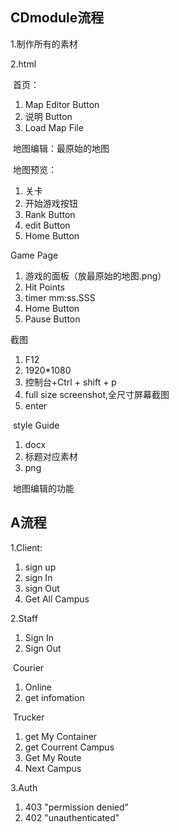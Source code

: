 ## CDmodule流程

1.制作所有的素材

2.html

​	首页：

1. Map Editor Button
2. 说明 Button
3. Load Map File

​	地图编辑：最原始的地图

​	地图预览：

1. 关卡
2. 开始游戏按钮
3. Rank Button
4. edit Button
5. Home Button

Game Page

1. 游戏的面板（放最原始的地图.png）
2. Hit Points
3. timer mm:ss.SSS
4. Home Button
5. Pause Button

截图

1. F12
2. 1920*1080
3. 控制台+Ctrl + shift + p
4. full size screenshot,全尺寸屏幕截图
5. enter

​	style Guide

1. docx
2. 标题对应素材
3. png

​	地图编辑的功能

## A流程

1.Client:

1. sign up
2. sign In
3. sign Out
4. Get All Campus

2.Staff

1. Sign In
2. Sign Out

​	Courier

1. Online
1. get infomation

​	Trucker

1. get My Container
2. get Courrent Campus
3. Get My Route
4. Next Campus

3.Auth

1. 403   "permission denied" 
2. 402   "unauthenticated"